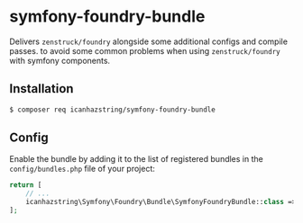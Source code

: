 # symfony-foundry-bundle

Delivers `zenstruck/foundry` alongside some additional configs and compile passes.
to avoid some common problems when using `zenstruck/foundry` with symfony components.

## Installation

```bash
$ composer req icanhazstring/symfony-foundry-bundle
```

## Config
Enable the bundle by adding it to the list of registered bundles
in the `config/bundles.php` file of your project:

```php
return [
    // ...
    icanhazstring\Symfony\Foundry\Bundle\SymfonyFoundryBundle::class => ['test' => true],
];
```
